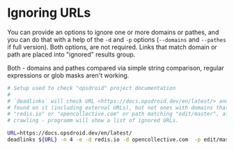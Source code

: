 # Ignoring URLs

You can provide an options to ignore one or more domains or pathes, and you can do that with a help of the `-d` and `-p` options (`--domains` and `--pathes` if full version). Both options, are not required. Links that match domain or path are placed  into "ignored" results group.

Both - domains and pathes compared via simple string comparison, regular expressions or glob masks aren't  working.


```bash
# Setup used to check "opsdroid" project documentation
#
# `deadlinks` will check URL <https://docs.opsdroid.dev/en/latest/> and all pages
# found on it (including external URLs), but not ones with domains that match
# "redis.io" or "opencollective.com" or path matching "edit/master", after
# crawling - programm will show a list of ignored URLs.

URL=https://docs.opsdroid.dev/en/latest/
deadlinks ${URL} -n 4 -e -d redis.io -d opencollective.com  -p edit/master -s ignored

```
